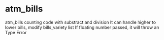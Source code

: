 # atm_bills
atm_bills counting code with substract and division
It can handle higher to lower bills, modify bills_variety list
If floating number passed, it will throw an Type Error

